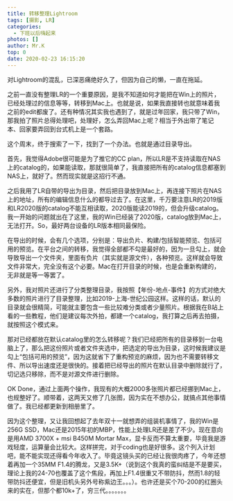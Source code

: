 ```yaml
---
title: 转移整理Lightroom
tags: [摄影, LR]
categories:
  - 下班以后嗨起来
photos: []
author: Mr.K
top: 0
date: 2020-02-23 16:15:20
---
```

对Lightroom的混乱，已深恶痛绝好久了，但因为自己的懒，一直在拖延。

<!-- more --> 
之前一直没有整理LR的一个重要原因，是我不知道如何才能把在Win上的照片，已经处理过的信息等等，转移到Mac上。也就是说，如果我直接转也就意味着我之前的edit都废了。还有种情况其实我也遇到了，就是过年回家，我只带了Win，那我拍了照片总得处理吧，处理好，怎么弄回Mac上呢？相当于外出带了笔记本、回家要弄回到台式机上是一个套路。

这个周末，终于搜索了一下，找到了一个办法。也就是通过目录导出。

首先，我觉得Adobe很可能是为了推它的CC plan，所以LR是不支持读取在NAS上的catalog的，如果能读取，那就很简单了，我直接把所有的catalog信息都塞到NAS上，就好了。然而现实就是这招行不通。

之后我用了LR自带的导出为目录，然后把目录放到Mac上，再连接下照片在NAS上的地址，所有的编辑信息什么的都导过去了。在这里，千万要注意LR的2019版和LR2020版的catalog不能互相读取，2020版能读2019的，但会升级catalog。我一开始的问题就出在了这里，我的Win已经装了2020版，catalog放到Mac上，无法打开。So，最好两台设备的LR版本相同最保险。

在导出的时候，会有几个选项，分别是：导出负片、构建/包括智能预览、包括可用的预览。在平台之间的转移，我觉得全部都不勾是最好的，因为一旦勾上，就会导致导出一个文件夹，里面有负片（其实就是源文件），各种预览。这样就会导致文件非常大，完全没有这个必要。Mac在打开目录的时候，也是会重新构建的，无非就是等一等罢了。

另外，我对照片还进行了分类整理目录，我按照【年份-地点-事件】的方式对绝大多数的照片进行了目录整理，比如2019-上海-世纪公园这样。这样的话，默认的目录就会很精简，可能就主要包含一些比较难分类或者少量照片。根据我在B站上看的一些教程，他们是建议每次外拍，都建一个catalog，我打算之后再去拍摄，就按照这个模式来。

那对已经都放在默认catalog里的怎么转移呢？我们已经把所有的目录移到一台电脑上了，那么把这份照片或者文件夹选中，把选定的导出为目录，这时候我建议是勾上“包括可用的预览”，因为这就省下了重构预览的麻烦，因为也不需要转移文件、所以导出速度还是很快的。接着把已经导出的照片在默认目录中删除就行了，切记选只移除，而不是对源文件进行删除。

OK Done，通过上面两个操作，我现有的大概2000多张照片都已经挪到Mac上，也规整好了。顺带着，这两天又修了几张图，因为实在不想办公，就搞点其他事情做了。我已经都更新到相册里了。

因为这个整理，又让我回想起了去年双十一就想弄的组装机事情了，我的Win是256G SSD，Mac还是2015年初的MBP，性能上处理LR还是差了不少。现在意向是用AMD 3700X + msi B450M Mortar Max，显卡反而不算太重要，毕竟我是游戏轻度，运算量会比较大。这样拼完，对于coding也是好很多。这个列入计划吧，能不能实现还得看今年收入了。毕竟这镜头买的已经让我很肉疼了，今年还想着再加一个35MM F1.4的腾龙，又是3.5K+（说到这个我真的蛮纠结是不是要买，理论上我的24-70也覆盖了这个焦段，再加上F1.4很重又不带防抖，然而1.8的轻带防抖还便宜，但是旧机头另外号称紫边王。。。）。也许还是买个70-200的红圈头来的实在，但那个都10k+了，穷三代。。。。。。。